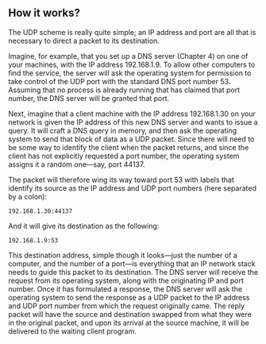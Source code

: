 ## How it works?

The UDP scheme is really quite simple; an IP address and port are all that is necessary to direct a
packet to its destination.

Imagine, for example, that you set up a DNS server (Chapter 4) on one of your machines, with the IP
address 192.168.1.9. To allow other computers to find the service, the server will ask the operating
system for permission to take control of the UDP port with the standard DNS port number 53. Assuming
that no process is already running that has claimed that port number, the DNS server will be granted
that port.

Next, imagine that a client machine with the IP address 192.168.1.30 on your network is given the IP
address of this new DNS server and wants to issue a query. It will craft a DNS query in memory, and then
ask the operating system to send that block of data as a UDP packet. Since there will need to be some
way to identify the client when the packet returns, and since the client has not explicitly requested a port
number, the operating system assigns it a random one—say, port 44137.

The packet will therefore wing its way toward port 53 with labels that identify its source as the IP
address and UDP port numbers (here separated by a colon):
```
192.168.1.30:44137
```
And it will give its destination as the following:
```
192.168.1.9:53
```
This destination address, simple though it looks—just the number of a computer, and the number
of a port—is everything that an IP network stack needs to guide this packet to its destination. The DNS
server will receive the request from its operating system, along with the originating IP and port number.
Once it has formulated a response, the DNS server will ask the operating system to send the response as
a UDP packet to the IP address and UDP port number from which the request originally came.
The reply packet will have the source and destination swapped from what they were in the original
packet, and upon its arrival at the source machine, it will be delivered to the waiting client program.


